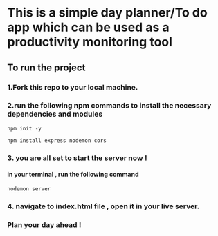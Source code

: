 # This is a simple day planner/To do app  which can be used as a productivity monitoring tool 
## To run the project
### 1.Fork this repo to your local machine.
### 2.run the following npm commands to install the necessary dependencies and modules
```  
npm init -y
```
```
npm install express nodemon cors
```
### 3. you are all set to start the server now !
  #### in your terminal , run the following command
```
nodemon server
```   
### 4. navigate to index.html file , open it in your live server.

### Plan your day ahead !
